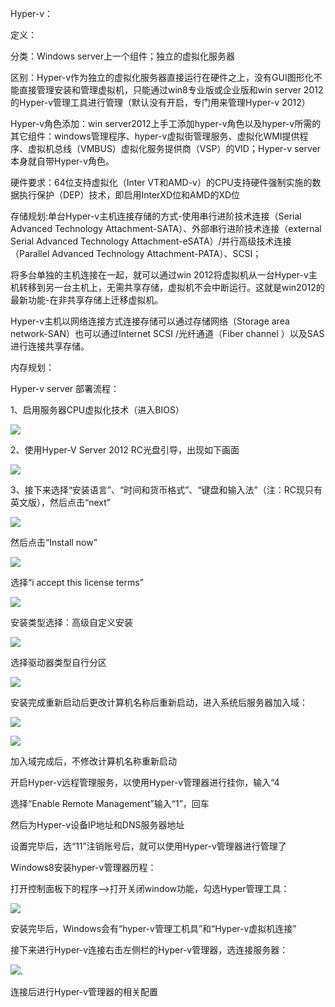 Hyper-v：

定义：

分类：Windows server上一个组件；独立的虚拟化服务器

区别：Hyper-v作为独立的虚拟化服务器直接运行在硬件之上，没有GUI图形化不能直接管理安装和管理虚拟机，只能通过win8专业版或企业版和win server 2012 的Hyper-v管理工具进行管理（默认没有开启，专门用来管理Hyper-v 2012）

Hyper-v角色添加：win server2012上手工添加hyper-v角色以及hyper-v所需的其它组件：windows管理程序、hyper-v虚拟街管理服务、虚拟化WMI提供程序、虚拟机总线（VMBUS）虚拟化服务提供商（VSP）的VID；Hyper-v server本身就自带Hyper-v角色。

硬件要求：64位支持虚拟化（Inter VT和AMD-v）的CPU支持硬件强制实施的数据执行保护（DEP）技术，即启用InterXD位和AMD的XD位

存储规划:单台Hyper-v主机连接存储的方式-使用串行进阶技术连接（Serial Advanced Technology Attachment-SATA）、外部串行进阶技术连接（external Serial Advanced Technology Attachment-eSATA）/并行高级技术连接（Parallel Advanced Technology Attachment-PATA）、SCSI；

将多台单独的主机连接在一起，就可以通过win 2012将虚拟机从一台Hyper-v主机转移到另一台主机上，无需共享存储，虚拟机不会中断运行。这就是win2012的最新功能-在非共享存储上迁移虚拟机。

Hyper-v主机以网络连接方式连接存储可以通过存储网络（Storage area network-SAN）也可以通过Internet SCSI /光纤通道（Fiber channel ）以及SAS进行连接共享存储。

内存规划：

Hyper-v server 部署流程：

1、启用服务器CPU虚拟化技术（进入BIOS）

![](/assets/启用CPU虚拟化.png)

2、使用Hyper-V Server 2012 RC光盘引导，出现如下画面

![](/assets/hyper-v安装起始界面.png)

3、接下来选择“安装语言”、“时间和货币格式”、“键盘和输入法”（注：RC现只有英文版），然后点击“next”

![](/assets/语言时间.png)

然后点击“Install now”

![](/assets/Hyper-v安装界面.png)

选择“i accept this license terms”

![](/assets/Hyper-v同意协议.png)

安装类型选择：高级自定义安装

![](/assets/Hyper-v高级自定义安装.png)

选择驱动器类型自行分区

![](/assets/驱动器类型并分区.png)

安装完成重新启动后更改计算机名称后重新启动，进入系统后服务器加入域：

![](/assets/Hyper-v服务器加入域.png)

![](/assets/加域.png)

加入域完成后，不修改计算机名称重新启动

开启Hyper-v远程管理服务，以使用Hyper-v管理器进行挂你，输入“4

选择“Enable Remote Management”输入“1”，回车

然后为Hyper-v设备IP地址和DNS服务器地址

设置完毕后，选“11”注销账号后，就可以使用Hyper-v管理器进行管理了

Windows8安装hyper-v管理器历程：

打开控制面板下的程序--&gt;打开关闭window功能，勾选Hyper管理工具：

![](/assets/Hyper管理工具.png)

安装完毕后，Windows会有“hyper-v管理工机具”和“Hyper-v虚拟机连接”

接下来进行Hyper-v连接右击左侧栏的Hyper-v管理器，选连接服务器：

![](/assets/连接Hyper-v服务器.png).

连接后进行Hyper-v管理器的相关配置

